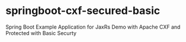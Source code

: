 # springboot-cxf-secured-basic
Spring Boot Example Application for JaxRs Demo with Apache CXF and Protected with Basic Securty
